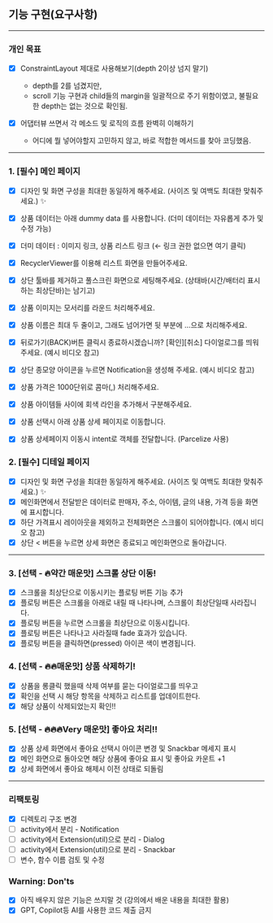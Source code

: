 ## 기능 구현(요구사항)
___

### 개인 목표
- [x] ConstraintLayout 제대로 사용해보기(depth 2이상 넘지 말기)
    - depth를 2를 넘겼지만,
    - scroll 기능 구현과 child들의 margin을 일괄적으로 주기 위함이였고, 불필요한 depth는 없는 것으로 확인됨.

- [x] 어댑터뷰 쓰면서 각 메소드 및 로직의 흐름 완벽히 이해하기
    - 어디에 뭘 넣어야할지 고민하지 않고, 바로 적합한 메서드를 찾아 코딩했음.

___

### 1. [필수] 메인 페이지
- [x] 디자인 및 화면 구성을 최대한 동일하게 해주세요. (사이즈 및 여백도 최대한 맞춰주세요.) ✨
- [x] 상품 데이터는 아래 dummy data 를 사용합니다. (더미 데이터는 자유롭게 추가 및 수정 가능)
- [x] 더미 데이터 : 이미지 링크,  상품 리스트 링크  (← 링크 권한 없으면 여기 클릭)
- [x] RecyclerViewer를 이용해 리스트 화면을 만들어주세요.
- [x] 상단 툴바를 제거하고 풀스크린 화면으로 세팅해주세요. (상태바(시간/배터리 표시하는 최상단바)는 남기고)
- [x] 상품 이미지는 모서리를 라운드 처리해주세요.
- [x] 상품 이름은 최대 두 줄이고, 그래도 넘어가면 뒷 부분에 …으로 처리해주세요.
- [x] 뒤로가기(BACK)버튼 클릭시 종료하시겠습니까? [확인][취소] 다이얼로그를 띄워주세요. (예시 비디오 참고)
- [x] 상단 종모양 아이콘을 누르면 Notification을 생성해 주세요. (예시 비디오 참고)
- [x] 상품 가격은 1000단위로 콤마(,) 처리해주세요.
- [x] 상품 아이템들 사이에 회색 라인을 추가해서 구분해주세요.
- [x] 상품 선택시 아래 상품 상세 페이지로 이동합니다.
- [x] 상품 상세페이지 이동시 intent로 객체를 전달합니다. (Parcelize 사용)


### 2. [필수] 디테일 페이지
- [x] 디자인 및 화면 구성을 최대한 동일하게 해주세요. (사이즈 및 여백도 최대한 맞춰주세요.) ✨
- [x] 메인화면에서 전달받은 데이터로 판매자, 주소, 아이템, 글의 내용, 가격 등을 화면에 표시합니다.
- [x] 하단 가격표시 레이아웃을 제외하고 전체화면은 스크롤이 되어야합니다. (예시 비디오 참고)
- [x] 상단 < 버튼을 누르면 상세 화면은 종료되고 메인화면으로 돌아갑니다.

___

### 3. [선택 - 🔥약간 매운맛] 스크롤 상단 이동!
- [x] 스크롤을 최상단으로 이동시키는 플로팅 버튼 기능 추가
- [x] 플로팅 버튼은 스크롤을 아래로 내릴 때 나타나며, 스크롤이 최상단일때 사라집니다.
- [x] 플로팅 버튼을 누르면 스크롤을 최상단으로 이동시킵니다.
- [x] 플로팅 버튼은 나타나고 사라질때 fade 효과가 있습니다.
- [x] 플로팅 버튼을 클릭하면(pressed) 아이콘 색이 변경됩니다.

### 4. [선택 - 🔥🔥매운맛] 상품 삭제하기!
- [x] 상품을 롱클릭 했을때 삭제 여부를 묻는 다이얼로그를 띄우고
- [x] 확인을 선택 시 해당 항목을 삭제하고 리스트를 업데이트한다.
- [x] 해당 상품이 삭제되었는지 확인!!

### 5. [선택 - 🔥🔥🔥Very 매운맛] 좋아요 처리!!
- [x] 상품 상세 화면에서 좋아요 선택시 아이콘 변경 및 Snackbar 메세지 표시
- [x] 메인 화면으로 돌아오면 해당 상품에 좋아요 표시 및 좋아요 카운트 +1
- [x] 상세 화면에서 좋아요 해제시 이전 상태로 되돌림
___

### 리팩토링
- [x] 디렉토리 구조 변경
- [ ] activity에서 분리 - Notification
- [ ] activity에서 Extension(util)으로 분리 - Dialog
- [ ] activity에서 Extension(util)으로 분리 - Snackbar
- [ ] 변수, 함수 이름 검토 및 수정

### Warning: Don'ts
- [x] 아직 배우지 않은 기능은 쓰지말 것 (강의에서 배운 내용을 최대한 활용)
- [x] GPT, Copilot등 AI를 사용한 코드 제출 금지